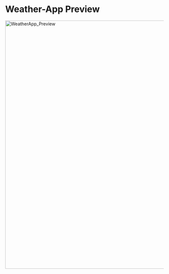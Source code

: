 # Weather-App Preview

<img width="790" alt="WeatherApp_Preview" src="https://user-images.githubusercontent.com/76413679/172253105-02fb93c3-8b13-4829-8830-dd9625e0a868.png">
